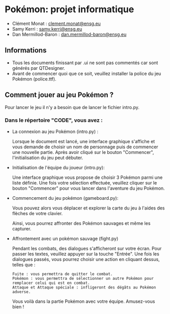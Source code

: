 # Pokémon: projet informatique

* Clément Monat : clement.monat@ensg.eu
* Samy Kerri : samy.kerri@ensg.eu
* Dan Mermillod-Baron : dan.mermillod-baron@ensg.eu

## Informations 

* Tous les documents finissant par .ui ne sont pas commentés car sont générés par QTDesigner.
* Avant de commencer quoi que ce soit, veuillez installer la police du jeu Pokémon (police.ttf).

## Comment jouer au jeu Pokémon ?

Pour lancer le jeu il n'y a besoin que de lancer le fichier intro.py.

### Dans le répertoire "CODE", vous avez :

* La connexion au jeu Pokémon (intro.py) :

  Lorsque le document est lancé, une interface graphique s'affiche et vous demande de choisir un nom de personnage puis de commencer une nouvelle partie. Après avoir cliqué sur le bouton "Commencer", l'initialisation du jeu peut débuter.
* Initialisation de l'équipe du joueur (intro.py):
  
  Une interface graphique vous propose de choisir 3 Pokémon parmi une liste définie. Une fois votre sélection effectuée, veuillez cliquer sur le bouton "Commencer" pour vous lancer dans l'aventure du jeu Pokémon.
* Commencement du jeu pokémon (gameboard.py):
  
  Vous pouvez alors vous déplacer et explorer la carte du jeu à l'aides des flèches de votre clavier.
  
   Ainsi, vous pourrez affronter des Pokémon sauvages et même les capturer.
* Affrontement avec un pokémon sauvage (fight.py)
  
  Pendant les combats, des dialogues s'afficheront sur votre écran. Pour passer les textes, veuillez appuyer sur la touche "Entrée". Une fois les dialogues passés, vous    pourrez choisir une action en cliquant dessus, telles que :

      Fuite : vous permettra de quitter le combat.
      Pokémon : vous permettra de sélectionner un autre Pokémon pour remplacer celui qui est en combat.
      Attaque et Attaque spéciale : infligeront des dégâts au Pokémon adverse.


  
  Vous voilà dans la partie Pokémon avec votre équipe. Amusez-vous bien !
 

